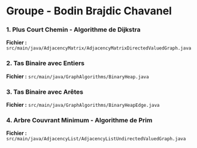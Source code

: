 # Groupe - Bodin Brajdic Chavanel


### 1. Plus Court Chemin - Algorithme de Dijkstra

**Fichier :** `src/main/java/AdjacencyMatrix/AdjacencyMatrixDirectedValuedGraph.java`

### 2. Tas Binaire avec Entiers

**Fichier :** `src/main/java/GraphAlgorithms/BinaryHeap.java`

### 3. Tas Binaire avec Arêtes

**Fichier :** `src/main/java/GraphAlgorithms/BinaryHeapEdge.java`

### 4. Arbre Couvrant Minimum - Algorithme de Prim

**Fichier :** `src/main/java/AdjacencyList/AdjacencyListUndirectedValuedGraph.java`
